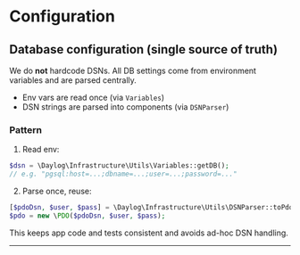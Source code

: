 # Configuration

## Database configuration (single source of truth)
We do **not** hardcode DSNs. All DB settings come from environment variables and are parsed centrally.

- Env vars are read once (via `Variables`)
- DSN strings are parsed into components (via `DSNParser`)

### Pattern

1) Read env:
```php
$dsn = \Daylog\Infrastructure\Utils\Variables::getDB(); 
// e.g. "pgsql:host=...;dbname=...;user=...;password=..."
```

2) Parse once, reuse:
```php
[$pdoDsn, $user, $pass] = \Daylog\Infrastructure\Utils\DSNParser::toPdoTriple($dsn);
$pdo = new \PDO($pdoDsn, $user, $pass);
```

This keeps app code and tests consistent and avoids ad-hoc DSN handling.

---
